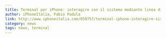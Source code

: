 ```yaml
---
title: Terminal per iPhone: interagire con il sistema mediante linea di comando
author: iPhoneItalia, Fabio Padula
link: http://www.iphoneitalia.com/659757/terminal-iphone-interagire-sistema-mediante-linea-comando
category: news
tags: news, terminal
---
```

